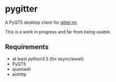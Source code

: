 
# pygitter

A PyQT5 desktop client for [gitter.im](https://gitter.im).

This is a work in progress and far from being usable.


## Requirements

 - at least python3.5 (for async/await)
 - PyQT5
 - quamash
 - aiohttp
